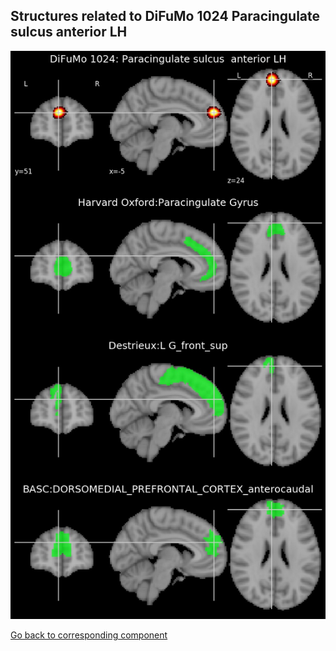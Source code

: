 


## Structures related to DiFuMo 1024 Paracingulate sulcus  anterior LH

![423](423.jpg "Structures related to DiFuMo 1024 Paracingulate sulcus  anterior LH")

[Go back to corresponding component](https://parietal-inria.github.io/DiFuMo/1024/html/423.html)